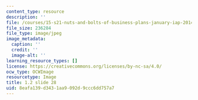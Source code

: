 ```yaml
---
content_type: resource
description: ''
file: /courses/15-s21-nuts-and-bolts-of-business-plans-january-iap-2014/8eafa139d3431aa9092d9ccc6dd757a7_1.2_slide_28.jpg
file_size: 236284
file_type: image/jpeg
image_metadata:
  caption: ''
  credit: ''
  image-alt: ''
learning_resource_types: []
license: https://creativecommons.org/licenses/by-nc-sa/4.0/
ocw_type: OCWImage
resourcetype: Image
title: 1.2 slide 28
uid: 8eafa139-d343-1aa9-092d-9ccc6dd757a7
---
```

